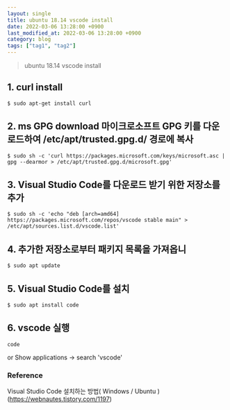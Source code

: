 ```yaml
---
layout: single
title: ubuntu 18.14 vscode install
date: 2022-03-06 13:28:00 +0900
last_modified_at: 2022-03-06 13:28:00 +0900
category: blog
tags: ["tag1", "tag2"]
---
```

> ubuntu 18.14 vscode install

## 1. curl install
```
$ sudo apt-get install curl
```

## 2. ms GPG download 마이크로소프트 GPG 키를 다운로드하여 /etc/apt/trusted.gpg.d/ 경로에 복사
```
$ sudo sh -c 'curl https://packages.microsoft.com/keys/microsoft.asc | gpg --dearmor > /etc/apt/trusted.gpg.d/microsoft.gpg'
```

## 3. Visual Studio Code를 다운로드 받기 위한 저장소를 추가
```
$ sudo sh -c 'echo "deb [arch=amd64] https://packages.microsoft.com/repos/vscode stable main" > /etc/apt/sources.list.d/vscode.list'
```

## 4. 추가한 저장소로부터 패키지 목록을 가져옵니
```
$ sudo apt update
```

## 5. Visual Studio Code를 설치
```
$ sudo apt install code
```

## 6. vscode 실행
```
code
```
or
Show applications -> search 'vscode'

### Reference
Visual Studio Code 설치하는 방법( Windows / Ubuntu ) (https://webnautes.tistory.com/1197)